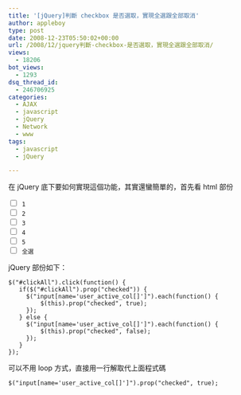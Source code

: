 ```yaml
---
title: '[jQuery]判斷 checkbox 是否選取，實現全選跟全部取消'
author: appleboy
type: post
date: 2008-12-23T05:50:02+00:00
url: /2008/12/jquery判斷-checkbox-是否選取，實現全選跟全部取消/
views:
  - 18206
bot_views:
  - 1293
dsq_thread_id:
  - 246706925
categories:
  - AJAX
  - javascript
  - jQuery
  - Network
  - www
tags:
  - javascript
  - jQuery

---
```

在 jQuery 底下要如何實現這個功能，其實還蠻簡單的，首先看 html 部份

<pre><code class="language-html"><input name="user_active_col[]" type="checkbox" value="1"> 1
<input name="user_active_col[]" type="checkbox" value="2"> 2
<input name="user_active_col[]" type="checkbox" value="3"> 3
<input name="user_active_col[]" type="checkbox" value="4"> 4
<input name="user_active_col[]" type="checkbox" value="5"> 5
<input name="clickAll" id="clickAll" type="checkbox"> 全選</code></pre>

<!--more-->

jQuery 部份如下：

<pre><code class="language-js">$("#clickAll").click(function() {
   if($("#clickAll").prop("checked")) {
     $("input[name='user_active_col[]']").each(function() {
         $(this).prop("checked", true);
     });
   } else {
     $("input[name='user_active_col[]']").each(function() {
         $(this).prop("checked", false);
     });
   }
});</code></pre>

可以不用 loop 方式，直接用一行解取代上面程式碼

<pre><code class="language-js">$("input[name='user_active_col[]']").prop("checked", true);</code></pre>